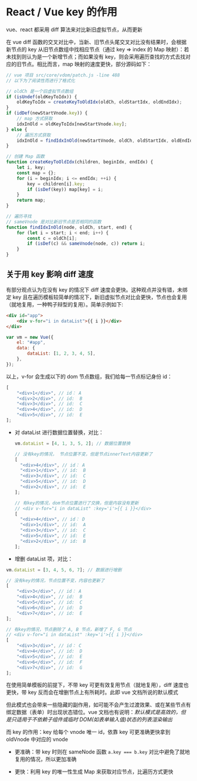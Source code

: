 # React / Vue key 的作用

vue、react 都采用 diff 算法来对比新旧虚拟节点，从而更新

在 vue diff 函数的交叉对比中，当新、旧节点头尾交叉对比没有结果时，会根据新节点的 key 从旧节点数组中找相应节点（通过 key => index 的 Map 映射）：若未找到则认为是一个新增节点；而如果没有 key，则会采用遍历查找的方式去找对应的旧节点。相比而言，map 映射的速度更快，部分源码如下：

```js
// vue 项目 src/core/vdom/patch.js -line 488
// 以下为了阅读性而进行了格式化

// oldCh 是一个旧虚拟节点数组
if (isUndef(oldKeyToIdx)) {
	oldKeyToIdx = createKeyToOldIdx(oldCh, oldStartIdx, oldEndIdx);
}
if (idDef(newStartVnode.key)) {
	// map 方式获取
	idxInOld = oldKeyToIdx[newStartVnode.key];
} else {
	// 遍历方式获取
	idxInOld = findIdxInOld(newStartVnode, oldCh, oldStartIdx, oldEndIdx);
}

// 创建 Map 函数
function createKeyToOldIdx(children, beginIdx, endIdx) {
	let i, key;
	const map = {};
	for (i = beginIdx; i <= endIdx; ++i) {
		key = children[i].key;
		if (isDef(key)) map[key] = i;
	}
	return map;
}

// 遍历寻找
// sameVnode 是对比新旧节点是否相同的函数
function findIdxInOld(node, oldCh, start, end) {
	for (let i = start; i < end; i++) {
		const c = oldCh[i];
		if (isDef(c) && sameVnode(node, c)) return i;
	}
}
```

## 关于用 key 影响 diff 速度

有部分观点认为在没有 key 的情况下 diff 速度会更快。这种观点并没有错，未绑定 key 且在遍历模板较简单的情况下，新旧虚拟节点对比会更快，节点也会复用（就地复用，一种鸭子辩型的复用）。简单示例如下:

```html
<div id="app">
	<div v-for="i in dataList">{{ i }}</div>
</div>
```

```js
var vm = new Vue({
	el: "#app",
	data: {
		dataList: [1, 2, 3, 4, 5],
	},
});
```

以上，v-for 会生成以下的 dom 节点数组，我们给每一节点标记身份 id：

```js
[
	"<div>1</div>", // id： A
	"<div>2</div>", // id:  B
	"<div>3</div>", // id:  C
	"<div>4</div>", // id:  D
	"<div>5</div>", // id:  E
];
```

- 对 dataList 进行数据位置替换，对比：

  ```js
  vm.dataList = [4, 1, 3, 5, 2]; // 数据位置替换

  // 没有key的情况， 节点位置不变，但是节点innerText内容更新了
  [
  	"<div>4</div>", // id： A
  	"<div>1</div>", // id:  B
  	"<div>3</div>", // id:  C
  	"<div>5</div>", // id:  D
  	"<div>2</div>", // id:  E
  ];

  // 有key的情况，dom节点位置进行了交换，但是内容没有更新
  // <div v-for="i in dataList" :key='i'>{{ i }}</div>
  [
  	"<div>4</div>", // id： D
  	"<div>1</div>", // id:  A
  	"<div>3</div>", // id:  C
  	"<div>5</div>", // id:  E
  	"<div>2</div>", // id:  B
  ];
  ```

- 增删 dataList 项，对比：

```js
vm.dataList = [3, 4, 5, 6, 7]; // 数据进行增删

// 没有key的情况，节点位置不变，内容也更新了
[
	"<div>3</div>", // id： A
	"<div>4</div>", // id:  B
	"<div>5</div>", // id:  C
	"<div>6</div>", // id:  D
	"<div>7</div>", // id:  E
];

// 有key的情况，节点删除了 A, B 节点，新增了 F, G 节点
// <div v-for="i in dataList" :key='i'>{{ i }}</div>
[
	"<div>3</div>", // id： C
	"<div>4</div>", // id:  D
	"<div>5</div>", // id:  E
	"<div>6</div>", // id:  F
	"<div>7</div>", // id:  G
];
```

在使用简单模板的前提下，不带 key 可更有效复用节点（就地复用），diff 速度也更快，带 key 反而会在增删节点上有所耗时。此即 vue 文档所说的默认模式

但此模式也会带来一些隐藏的副作用，如可能不会产生过渡效果、或在某些节点有绑定数据（表单）时出现状态错位。vue 文档也有说明：_默认模式是高效的，但是只适用于不依赖子组件或临时 DOM(如表单输入值)状态的列表渲染输出_

而 key 的作用：key 给每个 vnode 唯一 id，依靠 key 可更准确更快拿到 oldVnode 中对应的 vnode

- 更准确：带 key 时则在 sameNode 函数 `a.key === b.key` 对比中避免了就地复用的情况，所以更加准确

- 更快：利用 key 的唯一性生成 Map 来获取对应节点，比遍历方式更快
